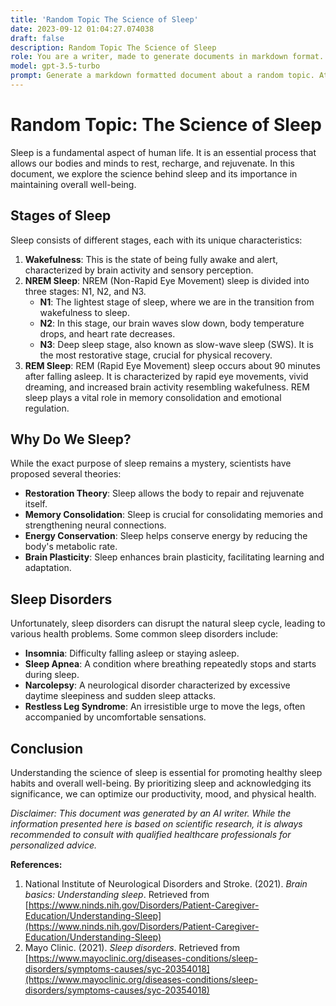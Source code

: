```yaml
---
title: 'Random Topic The Science of Sleep'
date: 2023-09-12 01:04:27.074038
draft: false
description: Random Topic The Science of Sleep
role: You are a writer, made to generate documents in markdown format. It is very important that all of the documents you generate are in valid markdown format.
model: gpt-3.5-turbo
prompt: Generate a markdown formatted document about a random topic. At the bottom, include a disclaimer explaining that the document was generated by you. The first line of the document should be the title. Make sure that the entire document is in proper markdown format, using a mix of various tags to make the document visually appealing.
---
```


# Random Topic: The Science of Sleep

Sleep is a fundamental aspect of human life. It is an essential process that allows our bodies and minds to rest, recharge, and rejuvenate. In this document, we explore the science behind sleep and its importance in maintaining overall well-being.

## Stages of Sleep

Sleep consists of different stages, each with its unique characteristics:

1. **Wakefulness**: This is the state of being fully awake and alert, characterized by brain activity and sensory perception.
2. **NREM Sleep**: NREM (Non-Rapid Eye Movement) sleep is divided into three stages: N1, N2, and N3.
   - **N1**: The lightest stage of sleep, where we are in the transition from wakefulness to sleep.
   - **N2**: In this stage, our brain waves slow down, body temperature drops, and heart rate decreases.
   - **N3**: Deep sleep stage, also known as slow-wave sleep (SWS). It is the most restorative stage, crucial for physical recovery.
3. **REM Sleep**: REM (Rapid Eye Movement) sleep occurs about 90 minutes after falling asleep. It is characterized by rapid eye movements, vivid dreaming, and increased brain activity resembling wakefulness. REM sleep plays a vital role in memory consolidation and emotional regulation.

## Why Do We Sleep?

While the exact purpose of sleep remains a mystery, scientists have proposed several theories:

- **Restoration Theory**: Sleep allows the body to repair and rejuvenate itself.
- **Memory Consolidation**: Sleep is crucial for consolidating memories and strengthening neural connections.
- **Energy Conservation**: Sleep helps conserve energy by reducing the body's metabolic rate.
- **Brain Plasticity**: Sleep enhances brain plasticity, facilitating learning and adaptation.

## Sleep Disorders

Unfortunately, sleep disorders can disrupt the natural sleep cycle, leading to various health problems. Some common sleep disorders include:

- **Insomnia**: Difficulty falling asleep or staying asleep.
- **Sleep Apnea**: A condition where breathing repeatedly stops and starts during sleep.
- **Narcolepsy**: A neurological disorder characterized by excessive daytime sleepiness and sudden sleep attacks.
- **Restless Leg Syndrome**: An irresistible urge to move the legs, often accompanied by uncomfortable sensations.

## Conclusion

Understanding the science of sleep is essential for promoting healthy sleep habits and overall well-being. By prioritizing sleep and acknowledging its significance, we can optimize our productivity, mood, and physical health.

*Disclaimer: This document was generated by an AI writer. While the information presented here is based on scientific research, it is always recommended to consult with qualified healthcare professionals for personalized advice.*

**References:**
1. National Institute of Neurological Disorders and Stroke. (2021). *Brain basics: Understanding sleep*. Retrieved from [https://www.ninds.nih.gov/Disorders/Patient-Caregiver-Education/Understanding-Sleep](https://www.ninds.nih.gov/Disorders/Patient-Caregiver-Education/Understanding-Sleep)
2. Mayo Clinic. (2021). *Sleep disorders*. Retrieved from [https://www.mayoclinic.org/diseases-conditions/sleep-disorders/symptoms-causes/syc-20354018](https://www.mayoclinic.org/diseases-conditions/sleep-disorders/symptoms-causes/syc-20354018)